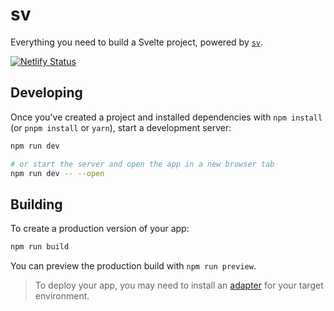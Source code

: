# sv

Everything you need to build a Svelte project, powered by [`sv`](https://github.com/sveltejs/cli).

[![Netlify Status](https://api.netlify.com/api/v1/badges/1a846d6d-e72e-4a48-a85a-8c117b92c947/deploy-status)](https://app.netlify.com/projects/libcolo/deploys)

## Developing

Once you've created a project and installed dependencies with `npm install` (or `pnpm install` or `yarn`), start a development server:

```bash
npm run dev

# or start the server and open the app in a new browser tab
npm run dev -- --open
```

## Building

To create a production version of your app:

```bash
npm run build
```

You can preview the production build with `npm run preview`.

> To deploy your app, you may need to install an [adapter](https://svelte.dev/docs/kit/adapters) for your target environment.
